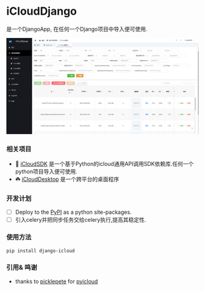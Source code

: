 # iCloudDjango

是一个DjangoApp, 在任何一个Django项目中导入便可使用.

![](assets/preview.png)

### 相关项目

* 🚀 [iCloudSDK](https://github.com/Haoke98/iCloudSDK) 是一个基于Python的icloud通用API调用SDK依赖库.任何一个python项目导入便可使用.
* ☘️ [iCloudDesktop](https://github.com/Haoke98/iCloudDesktop) 是一个跨平台的桌面程序

### 开发计划

* [ ] Deploy to the [PyPI](pypi.org) as a python site-packages.
* [ ] 引入celery并把同步任务交给celery执行,提高其稳定性.

### 使用方法

```shell
pip install django-icloud
```

### 引用& 鸣谢

* thanks to [picklepete](https://github.com/picklepete) for [pyicloud](https://github.com/picklepete/pyicloud)
